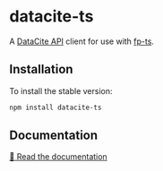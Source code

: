 # datacite-ts

A [DataCite API] client for use with [fp-ts].

## Installation

To install the stable version:

```sh
npm install datacite-ts
```

## Documentation

[📘 Read the documentation][docs]

[datacite api]: https://support.datacite.org/docs/api
[docs]: https://thewilkybarkid.github.io/datacite-ts/
[fp-ts]: https://gcanti.github.io/fp-ts/
